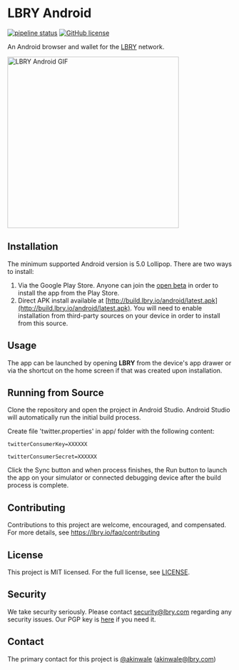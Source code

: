 # LBRY Android
[![pipeline status](https://ci.lbry.tech/lbry/lbry-android/badges/master/pipeline.svg)](https://ci.lbry.tech/lbry/lbry-android/commits/master)
[![GitHub license](https://img.shields.io/github/license/lbryio/lbry-android)](https://github.com/lbryio/lbry-android/blob/master/LICENSE)

An Android browser and wallet for the [LBRY](https://lbry.com) network.


<img src="https://spee.ch/@lbry:3f/android-08-homepage.gif" alt="LBRY Android GIF" width="384px" />


## Installation
The minimum supported Android version is 5.0 Lollipop. There are two ways to install:

1. Via the Google Play Store. Anyone can join the [open beta](https://play.google.com/apps/testing/io.lbry.browser) in order to install the app from the Play Store.
1. Direct APK install available at [http://build.lbry.io/android/latest.apk](http://build.lbry.io/android/latest.apk). You will need to enable installation from third-party sources on your device in order to install from this source.

## Usage
The app can be launched by opening **LBRY** from the device's app drawer or via the shortcut on the home screen if that was created upon installation.

## Running from Source
Clone the repository and open the project in Android Studio. Android Studio will automatically run the initial build process.

Create file 'twitter.properties' in app/ folder with the following content:

```
twitterConsumerKey=XXXXXX

twitterConsumerSecret=XXXXXX
```

Click the Sync button and when process finishes, the Run button to launch the app on your simulator or connected debugging device after the build process is complete.

## Contributing
Contributions to this project are welcome, encouraged, and compensated. For more details, see https://lbry.io/faq/contributing

## License
This project is MIT licensed. For the full license, see [LICENSE](LICENSE).

## Security
We take security seriously. Please contact security@lbry.com regarding any security issues. Our PGP key is [here](https://keybase.io/lbry/key.asc) if you need it.

## Contact
The primary contact for this project is [@akinwale](https://github.com/akinwale) (akinwale@lbry.com)
